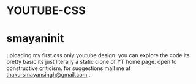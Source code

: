 # YOUTUBE-CSS
# smayaninit
uploading  my first css only youtube design.
you can explore the code its pretty basic its just literally a static clone of YT home page.
open to constructive criticism.
for suggestions mail me at thakursmayansingh@gmail.com .
